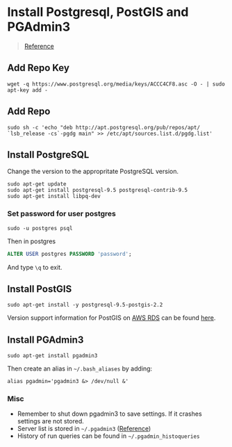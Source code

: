 # Install Postgresql, PostGIS and PGAdmin3

> [Reference](http://tecadmin.net/install-postgresql-server-on-ubuntu/)

## Add Repo Key
```shell
wget -q https://www.postgresql.org/media/keys/ACCC4CF8.asc -O - | sudo apt-key add -
```

## Add Repo
```shell
sudo sh -c 'echo "deb http://apt.postgresql.org/pub/repos/apt/ `lsb_release -cs`-pgdg main" >> /etc/apt/sources.list.d/pgdg.list'
```

## Install PostgreSQL
Change the version to the appropritate PostgreSQL version.
```shell
sudo apt-get update
sudo apt-get install postgresql-9.5 postgresql-contrib-9.5
sudo apt-get install libpq-dev
```

### Set password for user postgres
```shell
sudo -u postgres psql
```
Then in postgres
```SQL
ALTER USER postgres PASSWORD 'password';
```
And type `\q` to exit.

## Install PostGIS
```shell
sudo apt-get install -y postgresql-9.5-postgis-2.2
```

Version support information for PostGIS on [AWS RDS](https://aws.amazon.com/rds/postgresql/) can be found [here](http://docs.aws.amazon.com/AmazonRDS/latest/UserGuide/CHAP_PostgreSQL.html).

## Install PGAdmin3
```shell
sudo apt-get install pgadmin3
```
Then create an alias in `~/.bash_aliases` by adding:
```shell
alias pgadmin='pgadmin3 &> /dev/null &'
```

### Misc
* Remember to shut down pgadmin3 to save settings. If it crashes settings are not stored.
* Server list is stored in `~/.pgadmin3` ([Reference](http://dba.stackexchange.com/questions/53634/save-export-pgadmin-server-list-configuration-settings))
* History of run queries can be found in `~/.pgadmin_histoqueries`
